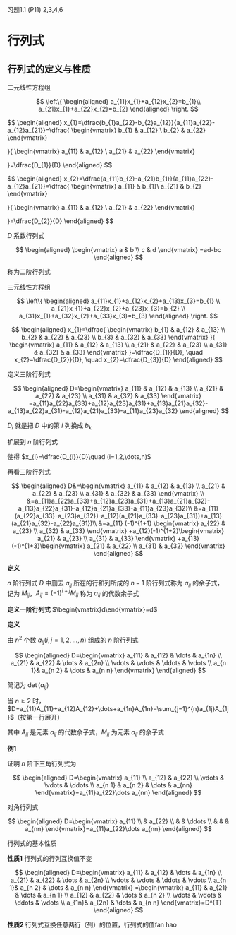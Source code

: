 习题1.1 (P11) 2,3,4,6

# 行列式

## 行列式的定义与性质

二元线性方程组

$$
\left\{
\begin{aligned}
a_{11}x_{1}+a_{12}x_{2}=b_{1}\\
a_{21}x_{1}+a_{22}x_{2}=b_{2}
\end{aligned}
\right.
$$

$$
\begin{aligned}
x_{1}=\dfrac{b_{1}a_{22}-b_{2}a_{12}}{a_{11}a_{22}-a_{12}a_{21}}=\dfrac{
\begin{vmatrix}
b_{1} & a_{12} \\
b_{2} & a_{22}
\end{vmatrix}

}{
\begin{vmatrix}
a_{11} & a_{12} \\
a_{21} & a_{22}
\end{vmatrix}

}=\dfrac{D_{1}}{D}
\end{aligned}
$$

$$
\begin{aligned}
x_{2}=\dfrac{a_{11}b_{2}-a_{21}b_{1}}{a_{11}a_{22}-a_{12}a_{21}}=\dfrac{
\begin{vmatrix}
a_{11} & b_{1}\\
a_{21} & b_{2}
\end{vmatrix}

}{
\begin{vmatrix}
a_{11} & a_{12} \\
a_{21} & a_{22}
\end{vmatrix}

}=\dfrac{D_{2}}{D}
\end{aligned}
$$

$D$ 系数行列式

$$
\begin{aligned}
\begin{vmatrix}
a & b \\
c & d
\end{vmatrix} =ad-bc
\end{aligned}
$$

称为二阶行列式

三元线性方程组

$$
\left\{
\begin{aligned}
a_{11}x_{1}+a_{12}x_{2}+a_{13}x_{3}=b_{1} \\
a_{21}x_{1}+a_{22}x_{2}+a_{23}x_{3}=b_{2} \\
a_{31}x_{1}+a_{32}x_{2}+a_{33}x_{3}=b_{3}
\end{aligned}
\right.
$$

$$
\begin{aligned}
x_{1}=\dfrac{
\begin{vmatrix}
b_{1} & a_{12} & a_{13} \\
b_{2} & a_{22} & a_{23} \\
b_{3} & a_{32} & a_{33}
\end{vmatrix}
}{
\begin{vmatrix}
a_{11} & a_{12} & a_{13} \\
a_{21} & a_{22} & a_{23}  \\
a_{31} & a_{32} & a_{33}
\end{vmatrix}
}=\dfrac{D_{1}}{D},
\quad
x_{2}=\dfrac{D_{2}}{D}, \quad x_{2}=\dfrac{D_{3}}{D}
\end{aligned}
$$

定义三阶行列式

$$
\begin{aligned}
D=\begin{vmatrix}
a_{11}  & a_{12} & a_{13} \\
a_{21} & a_{22} & a_{23} \\
a_{31} & a_{32} & a_{33}
\end{vmatrix}
=a_{11}a_{22}a_{33}+a_{12}a_{23}a_{31}+a_{13}a_{21}a_{32}-a_{13}a_{22}a_{31}-a_{12}a_{21}a_{33}-a_{11}a_{23}a_{32}
\end{aligned}
$$

$D_{i}$ 就是把 $D$ 中的第 $i$ 列换成 $b_{k}$

扩展到 $n$ 阶行列式

使得 $x_{i}=\dfrac{D_{i}}{D}\quad (i=1,2,\dots,n)$

再看三阶行列式

$$
\begin{aligned}
D&=\begin{vmatrix}
a_{11}  & a_{12} & a_{13} \\
a_{21} & a_{22} & a_{23} \\
a_{31} & a_{32} & a_{33}
\end{vmatrix}
\\
&=a_{11}a_{22}a_{33}+a_{12}a_{23}a_{31}+a_{13}a_{21}a_{32}-a_{13}a_{22}a_{31}-a_{12}a_{21}a_{33}-a_{11}a_{23}a_{32}\\
&=a_{11}(a_{22}a_{33}-a_{23}a_{32})-a_{12}(a_{21}a_{33}-a_{23}a_{31})+a_{13}(a_{21}a_{32}-a_{22}a_{31})\\
&=a_{11} (-1)^{1+1} \begin{vmatrix}
a_{22} & a_{23} \\
a_{32} & a_{33}  
\end{vmatrix}
+a_{12}(-1)^{1+2}\begin{vmatrix}
a_{21} & a_{23} \\
a_{31} & a_{33}
\end{vmatrix}
+a_{13}(-1)^{1+3}\begin{vmatrix}
a_{21} & a_{22} \\
a_{31} & a_{32}
\end{vmatrix}
\end{aligned}
$$

**定义**

$n$ 阶行列式 $D$ 中删去 $a_{ij}$ 所在的行和列所成的 $n-1$ 阶行列式称为 $a_{ij}$ 的余子式，记为 $M_{ij}$，$A_{ij}=(-1)^{i+j}M_{ij}$ 称为 $a_{ij}$ 的代数余子式

**定义一阶行列式** $\begin{vmatrix}d\end{vmatrix}=d$

**定义**

由 $n^{2}$ 个数 $a_{ij}(i,j=1,2,\dots,n)$ 组成的 $n$ 阶行列式

$$
\begin{aligned}
D=\begin{vmatrix}
a_{11} & a_{12} & \dots & a_{1n} \\
a_{21} & a_{22} & \dots & a_{2n} \\
\vdots & \vdots & \ddots & \vdots \\
a_{n 1}& a_{n 2} & \dots & a_{n n}
\end{vmatrix}
\end{aligned}
$$

简记为 $\det(a_{ij})$

当 $n\geq 2$ 时，$D=a_{11}A_{11}+a_{12}A_{12}+\dots+a_{1n}A_{1n}=\sum_{j=1}^{n}a_{1j}A_{1j}$（按第一行展开）

其中 $A_{ij}$ 是元素 $a_{ij}$ 的代数余子式，$M_{ij}$ 为元素 $a_{ij}$ 的余子式

**例1**

证明 $n$ 阶下三角行列式为

$$
\begin{aligned}
D=\begin{vmatrix}
a_{11} \\
a_{12} & a_{22}  \\
\vdots & \vdots & \ddots \\
a_{n 1} & a_{n 2}  & \dots & a_{nn}
\end{vmatrix}=a_{11}a_{22}\dots a_{nn}
\end{aligned}
$$

对角行列式

$$
\begin{aligned}
D=\begin{vmatrix}
a_{11} \\
 & a_{22}  \\
 &  & \ddots \\
 &  &  & a_{nn}
\end{vmatrix}=a_{11}a_{22}\dots a_{nn}
\end{aligned}
$$


行列式的基本性质

**性质1** 行列式的行列互换值不变

$$
\begin{aligned}
D=\begin{vmatrix}
a_{11} & a_{12} & \dots & a_{1n} \\
a_{21} & a_{22} & \dots & a_{2n} \\
\vdots & \vdots & \ddots & \vdots \\
a_{n 1}& a_{n 2} & \dots & a_{n n}
\end{vmatrix}
=\begin{vmatrix}
a_{11} & a_{21} & \dots & a_{n 1} \\
a_{12} & a_{22} & \dots & a_{n 2} \\
\vdots & \vdots & \ddots & \vdots \\
a_{1n}& a_{2n} & \dots & a_{n n}
\end{vmatrix}=D^{T}
\end{aligned}
$$

**性质2** 行列式互换任意两行（列）的位置，行列式的值fan hao
